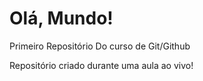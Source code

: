 # Olá, Mundo!
 Primeiro Repositório Do curso de Git/Github

Repositório criado durante uma aula ao vivo!